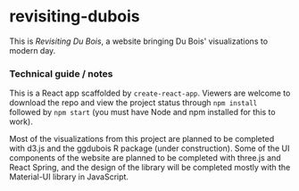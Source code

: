 # revisiting-dubois

This is _Revisiting Du Bois_, a website bringing Du Bois' visualizations to
modern day.

### Technical guide / notes

This is a React app scaffolded by `create-react-app`. Viewers are welcome to
download the repo and view the project status through `npm install` followed by
`npm start` (you must have Node and npm installed for this to work).

Most of the visualizations from this project are planned to be completed with
d3.js and the ggdubois R package (under construction). Some of the UI components
of the website are planned to be completed with three.js and React Spring, and
the design of the library will be completed mostly with the Material-UI library
in JavaScript.
